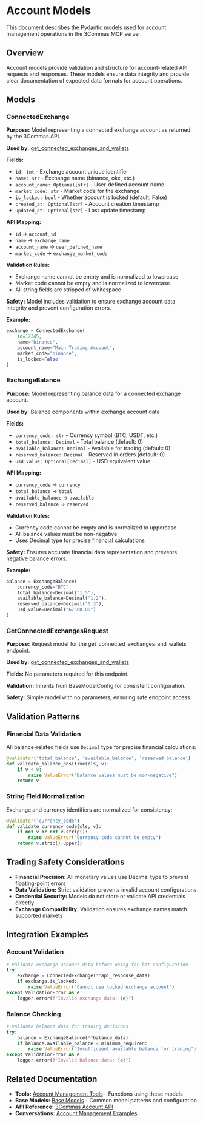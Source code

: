 # Account Models

This document describes the Pydantic models used for account management operations in the 3Commas MCP server.

## Overview

Account models provide validation and structure for account-related API requests and responses. These models ensure data integrity and provide clear documentation of expected data formats for account operations.

## Models

### ConnectedExchange

**Purpose:** Model representing a connected exchange account as returned by the 3Commas API.

**Used by:** [get_connected_exchanges_and_wallets](../tools/account.md#get-connected-exchanges-and-wallets)

**Fields:**
- `id: int` - Exchange account unique identifier
- `name: str` - Exchange name (binance, okx, etc.)
- `account_name: Optional[str]` - User-defined account name
- `market_code: str` - Market code for the exchange
- `is_locked: bool` - Whether account is locked (default: False)
- `created_at: Optional[str]` - Account creation timestamp
- `updated_at: Optional[str]` - Last update timestamp

**API Mapping:**
- `id` -> `account_id`
- `name` -> `exchange_name`
- `account_name` -> `user_defined_name`
- `market_code` -> `exchange_market_code`

**Validation Rules:**
- Exchange name cannot be empty and is normalized to lowercase
- Market code cannot be empty and is normalized to lowercase
- All string fields are stripped of whitespace

**Safety:** Model includes validation to ensure exchange account data integrity and prevent configuration errors.

**Example:**
```python
exchange = ConnectedExchange(
    id=12345,
    name="binance",
    account_name="Main Trading Account",
    market_code="binance",
    is_locked=False
)
```

### ExchangeBalance

**Purpose:** Model representing balance data for a connected exchange account.

**Used by:** Balance components within exchange account data

**Fields:**
- `currency_code: str` - Currency symbol (BTC, USDT, etc.)
- `total_balance: Decimal` - Total balance (default: 0)
- `available_balance: Decimal` - Available for trading (default: 0)
- `reserved_balance: Decimal` - Reserved in orders (default: 0)
- `usd_value: Optional[Decimal]` - USD equivalent value

**API Mapping:**
- `currency_code` -> `currency`
- `total_balance` -> `total`
- `available_balance` -> `available`
- `reserved_balance` -> `reserved`

**Validation Rules:**
- Currency code cannot be empty and is normalized to uppercase
- All balance values must be non-negative
- Uses Decimal type for precise financial calculations

**Safety:** Ensures accurate financial data representation and prevents negative balance errors.

**Example:**
```python
balance = ExchangeBalance(
    currency_code="BTC",
    total_balance=Decimal("1.5"),
    available_balance=Decimal("1.2"),
    reserved_balance=Decimal("0.3"),
    usd_value=Decimal("67500.00")
)
```

### GetConnectedExchangesRequest

**Purpose:** Request model for the get_connected_exchanges_and_wallets endpoint.

**Used by:** [get_connected_exchanges_and_wallets](../tools/account.md#get-connected-exchanges-and-wallets)

**Fields:** No parameters required for this endpoint.

**Validation:** Inherits from BaseModelConfig for consistent configuration.

**Safety:** Simple model with no parameters, ensuring safe endpoint access.

## Validation Patterns

### Financial Data Validation
All balance-related fields use `Decimal` type for precise financial calculations:
```python
@validator('total_balance', 'available_balance', 'reserved_balance')
def validate_balance_positive(cls, v):
    if v < 0:
        raise ValueError("Balance values must be non-negative")
    return v
```

### String Field Normalization
Exchange and currency identifiers are normalized for consistency:
```python
@validator('currency_code')
def validate_currency_code(cls, v):
    if not v or not v.strip():
        raise ValueError("Currency code cannot be empty")
    return v.strip().upper()
```

## Trading Safety Considerations

- **Financial Precision:** All monetary values use Decimal type to prevent floating-point errors
- **Data Validation:** Strict validation prevents invalid account configurations
- **Credential Security:** Models do not store or validate API credentials directly
- **Exchange Compatibility:** Validation ensures exchange names match supported markets

## Integration Examples

### Account Validation
```python
# Validate exchange account data before using for bot configuration
try:
    exchange = ConnectedExchange(**api_response_data)
    if exchange.is_locked:
        raise ValueError("Cannot use locked exchange account")
except ValidationError as e:
    logger.error(f"Invalid exchange data: {e}")
```

### Balance Checking
```python
# Validate balance data for trading decisions
try:
    balance = ExchangeBalance(**balance_data)
    if balance.available_balance < minimum_required:
        raise ValueError("Insufficient available balance for trading")
except ValidationError as e:
    logger.error(f"Invalid balance data: {e}")
```

## Related Documentation

- **Tools:** [Account Management Tools](../tools/account.md) - Functions using these models
- **Base Models:** [Base Models](base.md) - Common model patterns and configuration
- **API Reference:** [3Commas Account API](https://developers.3commas.io/account)
- **Conversations:** [Account Management Examples](../conversations/account-management-conversation.md)